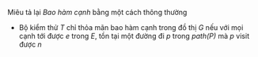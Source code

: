 Miêu tả lại *Bao hàm cạnh* bằng một cách thông thường

* Bộ kiểm thử *T* chỉ thỏa mãn bao hàm cạnh trong  đồ thị *G* nếu với mọi cạnh tới được *e* trong *E*, tồn tại một đường đi *p* trong *path(P)* mà *p* visit được *n*
